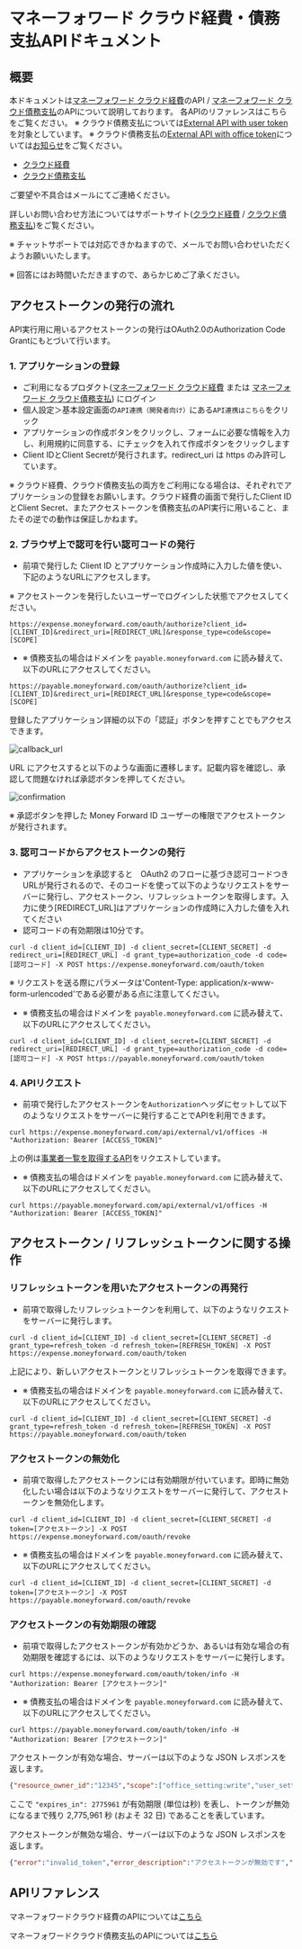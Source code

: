 # マネーフォワード クラウド経費・債務支払APIドキュメント

## 概要

本ドキュメントは[マネーフォワード クラウド経費](https://biz.moneyforward.com/expense)のAPI / [マネーフォワード クラウド債務支払](https://biz.moneyforward.com/payable)のAPIについて説明しております。
各APIのリファレンスはこちらをご覧ください。
※ クラウド債務支払については[External API with user token](https://payable.moneyforward.com/api/index.html?urls.primaryName=External%20API%20with%20user%20token)を対象としています。
※ クラウド債務支払の[External API with office token](https://payable.moneyforward.com/api/index.html?urls.primaryName=External%20API%20with%20office%20token)については[お知らせ](https://biz.moneyforward.com/support/payable/news/new-feature/20250415.html)をご覧ください。

- [クラウド経費](https://expense.moneyforward.com/api/index.html)
- [クラウド債務支払](https://payable.moneyforward.com/api/index.html)

ご要望や不具合はメールにてご連絡ください。

詳しいお問い合わせ方法についてはサポートサイト([クラウド経費](https://biz.moneyforward.com/support/expense/guide/support/sup01.html) / [クラウド債務支払](https://biz.moneyforward.com/support/payable/guide/support/sup01.html))をご覧ください。

※ チャットサポートでは対応できかねますので、メールでお問い合わせいただくようお願いいたします。

※ 回答にはお時間いただきますので、あらかじめご了承ください。

## アクセストークンの発行の流れ

API実行用に用いるアクセストークンの発行はOAuth2.0のAuthorization Code Grantにもとづいて行います。

### 1. アプリケーションの登録

- ご利用になるプロダクト([マネーフォワード クラウド経費](https://expense.moneyforward.com/session/new) または [マネーフォワード クラウド債務支払](https://payable.moneyforward.com/session/new)) にログイン
- 個人設定＞基本設定画面の`API連携（開発者向け）`にある`API連携はこちら`をクリック
- アプリケーションの作成ボタンをクリックし、フォームに必要な情報を入力し、利用規約に同意する、にチェックを入れて作成ボタンをクリックします
- Client IDとClient Secretが発行されます。redirect_uri は https のみ許可しています。

※ クラウド経費、クラウド債務支払の両方をご利用になる場合は、それぞれでアプリケーションの登録をお願いします。クラウド経費の画面で発行したClient IDとClient Secret、またアクセストークンを債務支払のAPI実行に用いること、またその逆での動作は保証しかねます。

### 2. ブラウザ上で認可を行い認可コードの発行

- 前項で発行した Client ID とアプリケーション作成時に入力した値を使い、下記のようなURLにアクセスします。

※ アクセストークンを発行したいユーザーでログインした状態でアクセスしてください。

```
https://expense.moneyforward.com/oauth/authorize?client_id=[CLIENT_ID]&redirect_uri=[REDIRECT_URL]&response_type=code&scope=[SCOPE]
```

- ※ 債務支払の場合はドメインを `payable.moneyforward.com` に読み替えて、以下のURLにアクセスしてください。

```
https://payable.moneyforward.com/oauth/authorize?client_id=[CLIENT_ID]&redirect_uri=[REDIRECT_URL]&response_type=code&scope=[SCOPE]
```

登録したアプリケーション詳細の以下の「認証」ボタンを押すことでもアクセスできます。

![callback_url](images/callback_url.png)

URL にアクセスすると以下のような画面に遷移します。記載内容を確認し、承認して問題なければ承認ボタンを押してください。

![confirmation](images/confirmation.png)

※ 承認ボタンを押した Money Forward ID ユーザーの権限でアクセストークンが発行されます。

### 3. 認可コードからアクセストークンの発行

- アプリケーションを承認すると　OAuth2 のフローに基づき認可コードつきURLが発行されるので、そのコードを使って以下のようなリクエストをサーバーに発行し、アクセストークン、リフレッシュトークンを取得します。入力に使う[REDIRECT_URL]はアプリケーションの作成時に入力した値を入れてください
- 認可コードの有効期限は10分です。

```
curl -d client_id=[CLIENT_ID] -d client_secret=[CLIENT_SECRET] -d redirect_uri=[REDIRECT_URL] -d grant_type=authorization_code -d code=[認可コード] -X POST https://expense.moneyforward.com/oauth/token
```

※ リクエストを送る際にパラメータは'Content-Type: application/x-www-form-urlencoded'である必要がある点に注意してください。

- ※ 債務支払の場合はドメインを `payable.moneyforward.com` に読み替えて、以下のURLにアクセスしてください。

```
curl -d client_id=[CLIENT_ID] -d client_secret=[CLIENT_SECRET] -d redirect_uri=[REDIRECT_URL] -d grant_type=authorization_code -d code=[認可コード] -X POST https://payable.moneyforward.com/oauth/token
```

### 4. APIリクエスト

- 前項で発行したアクセストークンを`Authorization`ヘッダにセットして以下のようなリクエストをサーバーに発行することでAPIを利用できます。

```
curl https://expense.moneyforward.com/api/external/v1/offices -H "Authorization: Bearer [ACCESS_TOKEN]"
```

上の例は[事業者一覧を取得するAPI](https://expense.moneyforward.com/api/index.html#!/office/find_offices)をリクエストしています。

- ※ 債務支払の場合はドメインを `payable.moneyforward.com` に読み替えて、以下のURLにアクセスしてください。

```
curl https://payable.moneyforward.com/api/external/v1/offices -H "Authorization: Bearer [ACCESS_TOKEN]"
```

## アクセストークン / リフレッシュトークンに関する操作

### リフレッシュトークンを用いたアクセストークンの再発行

- 前項で取得したリフレッシュトークンを利用して、以下のようなリクエストをサーバーに発行します。

```
curl -d client_id=[CLIENT_ID] -d client_secret=[CLIENT_SECRET] -d grant_type=refresh_token -d refresh_token=[REFRESH_TOKEN] -X POST https://expense.moneyforward.com/oauth/token
```

上記により、新しいアクセストークンとリフレッシュトークンを取得できます。

- ※ 債務支払の場合はドメインを `payable.moneyforward.com` に読み替えて、以下のURLにアクセスしてください。

```
curl -d client_id=[CLIENT_ID] -d client_secret=[CLIENT_SECRET] -d grant_type=refresh_token -d refresh_token=[REFRESH_TOKEN] -X POST https://payable.moneyforward.com/oauth/token
```

### アクセストークンの無効化

- 前項で取得したアクセストークンには有効期限が付いています。即時に無効化したい場合は以下のようなリクエストをサーバーに発行して、アクセストークンを無効化します。

```
curl -d client_id=[CLIENT_ID] -d client_secret=[CLIENT_SECRET] -d token=[アクセストークン] -X POST https://expense.moneyforward.com/oauth/revoke
```

- ※ 債務支払の場合はドメインを `payable.moneyforward.com` に読み替えて、以下のURLにアクセスしてください。

```
curl -d client_id=[CLIENT_ID] -d client_secret=[CLIENT_SECRET] -d token=[アクセストークン] -X POST https://payable.moneyforward.com/oauth/revoke
```

### アクセストークンの有効期限の確認

- 前項で取得したアクセストークンが有効かどうか、あるいは有効な場合の有効期限を確認するには、以下のようなリクエストをサーバーに発行します。

```
curl https://expense.moneyforward.com/oauth/token/info -H "Authorization: Bearer [アクセストークン]"
```

- ※ 債務支払の場合はドメインを `payable.moneyforward.com` に読み替えて、以下のURLにアクセスしてください。

```
curl https://payable.moneyforward.com/oauth/token/info -H "Authorization: Bearer [アクセストークン]"
```

アクセストークンが有効な場合、サーバーは以下のような JSON レスポンスを返します。

```json
{"resource_owner_id":"12345","scope":["office_setting:write","user_setting:write","transaction:write","report:write","account:write","public_resource:read"],"expires_in":2775961,"application":{"uid":"[CLIENT_ID]"},"created_at":1648021265}
```

ここで `"expires_in": 2775961` が有効期限 (単位は秒) を表し、トークンが無効になるまで残り 2,775,961 秒 (およそ 32 日) であることを表しています。

アクセストークンが無効な場合、サーバーは以下のような JSON レスポンスを返します。

```json
{"error":"invalid_token","error_description":"アクセストークンが無効です","state":"unauthorized"}
```

## APIリファレンス

マネーフォワードクラウド経費のAPIについては[こちら](https://expense.moneyforward.com/api/index.html)

マネーフォワードクラウド債務支払のAPIについては[こちら](https://payable.moneyforward.com/api/index.html)
